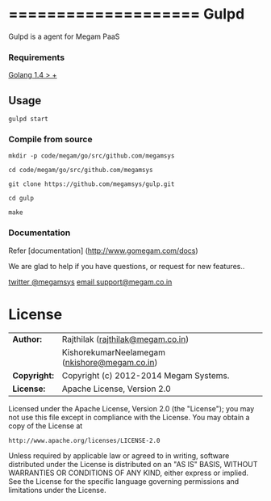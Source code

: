 ====================
Gulpd
=================

Gulpd is a agent for Megam PaaS 

### Requirements

> 
[Golang 1.4 > +](http://www.golang.org/dl)


## Usage

``gulpd start`` 
 

### Compile from source 


```
mkdir -p code/megam/go/src/github.com/megamsys

cd code/megam/go/src/github.com/megamsys

git clone https://github.com/megamsys/gulp.git

cd gulp

make

```
  

### Documentation

Refer [documentation] (http://www.gomegam.com/docs)



We are glad to help if you have questions, or request for new features..

[twitter @megamsys](http://twitter.com/megamsys) [email support@megam.co.in](<support@megam.co.in>)



	
# License


|                      |                                          |
|:---------------------|:-----------------------------------------|
| **Author:**          | Rajthilak (<rajthilak@megam.co.in>)
| 	                   | KishorekumarNeelamegam (<nkishore@megam.co.in>)
| **Copyright:**       | Copyright (c) 2012-2014 Megam Systems.
| **License:**         | Apache License, Version 2.0

Licensed under the Apache License, Version 2.0 (the "License");
you may not use this file except in compliance with the License.
You may obtain a copy of the License at

    http://www.apache.org/licenses/LICENSE-2.0

Unless required by applicable law or agreed to in writing, software
distributed under the License is distributed on an "AS IS" BASIS,
WITHOUT WARRANTIES OR CONDITIONS OF ANY KIND, either express or implied.
See the License for the specific language governing permissions and
limitations under the License.
 
